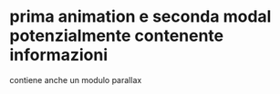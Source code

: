 # prima animation e seconda modal potenzialmente contenente informazioni

contiene anche un modulo parallax
